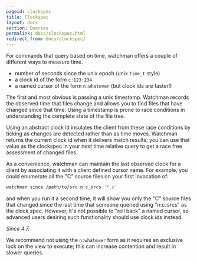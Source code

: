```yaml
---
pageid: clockspec
title: Clockspec
layout: docs
section: Queries
permalink: docs/clockspec.html
redirect_from: docs/clockspec/
---
```


For commands that query based on time, watchman offers a couple of different
ways to measure time.

 * number of seconds since the unix epoch (unix `time_t` style)
 * a clock id of the form `c:123:234`
 * a named cursor of the form `n:whatever` (but clock ids are faster!)

The first and most obvious is passing a unix timestamp.  Watchman records
the observed time that files change and allows you to find files that have
changed since that time.  Using a timestamp is prone to race conditions
in understanding the complete state of the file tree.

Using an abstract clock id insulates the client from these race conditions by
ticking as changes are detected rather than as time moves.  Watchman returns
the current clock id when it delivers match results; you can use that value as
the clockspec in your next time relative query to get a race free assessment of
changed files.

As a convenience, watchman can maintain the last observed clock for a client by
associating it with a client defined cursor name.  For example, you could
enumerate all the "C" source files on your first invocation of:

~~~bash
watchman since /path/to/src n:c_srcs '*.c'
~~~

and when you run it a second time, it will show you only the "C" source files
that changed since the last time that someone queried using "n:c_srcs" as the
clock spec. However, it's not possible to "roll back" a named cursor, so
advanced users desiring such functionality should use clock ids instead.

*Since 4.7.*

We recommend not using the `n:whatever` form as it requires an exclusive lock
on the view to execute; this can increase contention and result in slower
queries.
